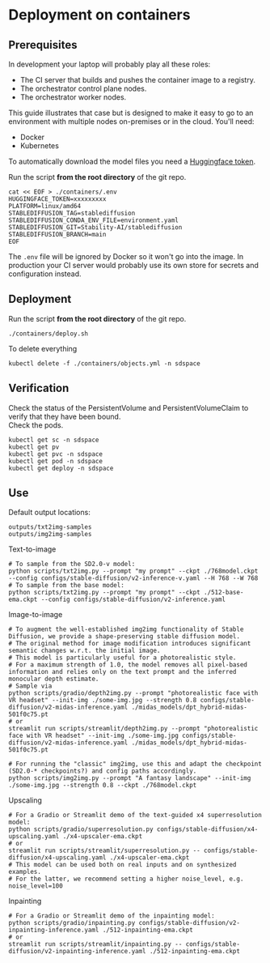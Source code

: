 # Deployment on containers

## Prerequisites

In development your laptop will probably play all these roles:
- The CI server that builds and pushes the container image to a registry.
- The orchestrator control plane nodes.
- The orchestrator worker nodes.  

This guide illustrates that case but is designed to make it easy to go to an environment with multiple nodes on-premises or in the cloud. You'll need:
- Docker
- Kubernetes  

To automatically download the model files you need a [Huggingface token](https://huggingface.co/settings/tokens).  

Run the script **from the root directory** of the git repo.
```Shell
cat << EOF > ./containers/.env
HUGGINGFACE_TOKEN=xxxxxxxxx
PLATFORM=linux/amd64
STABLEDIFFUSION_TAG=stablediffusion
STABLEDIFFUSION_CONDA_ENV_FILE=environment.yaml
STABLEDIFFUSION_GIT=Stability-AI/stablediffusion
STABLEDIFFUSION_BRANCH=main
EOF
```
The `.env` file will be ignored by Docker so it won't go into the image. In production your CI server would probably use its own store for secrets and configuration instead.  

## Deployment

Run the script **from the root directory** of the git repo.  
```Shell
./containers/deploy.sh
```

To delete everything
```Shell
kubectl delete -f ./containers/objects.yml -n sdspace
```

## Verification

Check the status of the PersistentVolume and PersistentVolumeClaim to verify that they have been bound.  
Check the pods.
```Shell
kubectl get sc -n sdspace
kubectl get pv
kubectl get pvc -n sdspace
kubectl get pod -n sdspace
kubectl get deploy -n sdspace
```

## Use

Default output locations:
```
outputs/txt2img-samples
outputs/img2img-samples
```

Text-to-image
```
# To sample from the SD2.0-v model:
python scripts/txt2img.py --prompt "my prompt" --ckpt ./768model.ckpt --config configs/stable-diffusion/v2-inference-v.yaml --H 768 --W 768  
# To sample from the base model:
python scripts/txt2img.py --prompt "my prompt" --ckpt ./512-base-ema.ckpt --config configs/stable-diffusion/v2-inference.yaml
```

Image-to-image
```
# To augment the well-established img2img functionality of Stable Diffusion, we provide a shape-preserving stable diffusion model.
# The original method for image modification introduces significant semantic changes w.r.t. the initial image. 
# This model is particularly useful for a photorealistic style. 
# For a maximum strength of 1.0, the model removes all pixel-based information and relies only on the text prompt and the inferred monocular depth estimate.
# Sample via
python scripts/gradio/depth2img.py --prompt "photorealistic face with VR headset" --init-img ./some-img.jpg --strength 0.8 configs/stable-diffusion/v2-midas-inference.yaml ./midas_models/dpt_hybrid-midas-501f0c75.pt
# or 
streamlit run scripts/streamlit/depth2img.py --prompt "photorealistic face with VR headset" --init-img ./some-img.jpg configs/stable-diffusion/v2-midas-inference.yaml ./midas_models/dpt_hybrid-midas-501f0c75.pt

# For running the "classic" img2img, use this and adapt the checkpoint (SD2.0-* checkpoints?) and config paths accordingly.
python scripts/img2img.py --prompt "A fantasy landscape" --init-img ./some-img.jpg --strength 0.8 --ckpt ./768model.ckpt
```

Upscaling
```
# For a Gradio or Streamlit demo of the text-guided x4 superresolution model:
python scripts/gradio/superresolution.py configs/stable-diffusion/x4-upscaling.yaml ./x4-upscaler-ema.ckpt
# or
streamlit run scripts/streamlit/superresolution.py -- configs/stable-diffusion/x4-upscaling.yaml ./x4-upscaler-ema.ckpt
# This model can be used both on real inputs and on synthesized examples. 
# For the latter, we recommend setting a higher noise_level, e.g. noise_level=100
```

Inpainting
```
# For a Gradio or Streamlit demo of the inpainting model:
python scripts/gradio/inpainting.py configs/stable-diffusion/v2-inpainting-inference.yaml ./512-inpainting-ema.ckpt
# or
streamlit run scripts/streamlit/inpainting.py -- configs/stable-diffusion/v2-inpainting-inference.yaml ./512-inpainting-ema.ckpt
```
